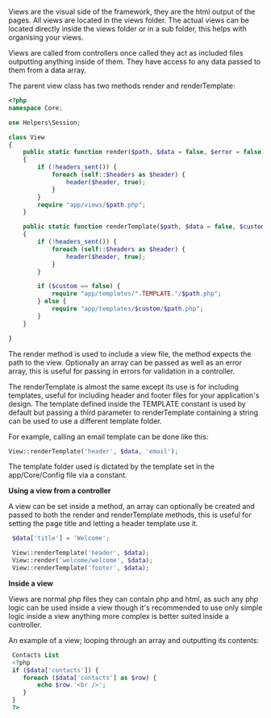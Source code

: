 Views are the visual side of the framework, they are the html output of the pages. All views are located in the views folder. The actual views can be located directly inside the views folder or in a sub folder, this helps with organising your views.

Views are called from controllers once called they act as included files outputting anything inside of them. They have access to any data passed to them from a data array.

The parent view class has two methods render and renderTemplate:

```php
<?php
namespace Core;

use Helpers\Session;

class View
{
    public static function render($path, $data = false, $error = false)
    {
        if (!headers_sent()) {
            foreach (self::$headers as $header) {
                header($header, true);
            }
        }
        require "app/views/$path.php";
    }

    public static function renderTemplate($path, $data = false, $custom = false)
    {
        if (!headers_sent()) {
            foreach (self::$headers as $header) {
                header($header, true);
            }
        }

        if ($custom == false) {
            require "app/templates/".TEMPLATE."/$path.php";
        } else {
            require "app/templates/$custom/$path.php";
        }
    }

}
```

The render method is used to include a view file, the method expects the path to the view. Optionally an array can be passed as well as an error array, this is useful for passing in errors for validation in a controller.

The renderTemplate is almost the same except its use is for including templates, useful for including header and footer files for your application's design. The template defined inside the TEMPLATE constant is used by default but passing a third parameter to renderTemplate containing a string can be used to use a different template folder.

For example, calling an email template can be done like this:

```php
View::renderTemplate('header', $data, 'email');
```

The template folder used is dictated by the template set in the app/Core/Config file via a constant.

<b>Using a view from a controller</b>

A view can be set inside a method, an array can optionally be created and passed to both the render and renderTemplate methods, this is useful for setting the page title and letting a header template use it.

```php
 $data['title'] = 'Welcome';

 View::renderTemplate('header', $data);
 View::render('welcome/welcome', $data);
 View::renderTemplate('footer', $data);
```

<b>Inside a view</b>

Views are normal php files they can contain php and html, as such any php logic can be used inside a view though it's recommended to use only simple logic inside a view anything more complex is better suited inside a controller.

An example of a view; looping through an array and outputting its contents:

```php
 Contacts List
 <?php
 if ($data['contacts']) {
    foreach ($data['contacts'] as $row) {
        echo $row.'<br />';
    }
 }
 ?>
```
